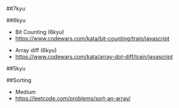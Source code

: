 #

##7kyu

<!-- - Grow of Population (7kyu)
- https://www.codewars.com/kata/growth-of-a-population/train/javascript -->

##6kyu

<!-- - Make Dead Fish Swim (6kyu)
- https://www.codewars.com/kata/make-the-deadfish-swim/train/javascript -->

- Bit Counting (6kyu)
- https://www.codewars.com/kata/bit-counting/train/javascript

<!-- - EncryptThis! (6kyu)
- https://www.codewars.com/kata/encrypt-this/train/javascript -->

- Array diff (6kyu)
- https://www.codewars.com/kata/array-dot-diff/train/javascript

<!-- - Stop gninnipS My sdroW! (6kyu)
- https://www.codewars.com/kata/stop-gninnips-my-sdrow/train/javascript -->

<!-- - Does my number look big in this? (6 kyu)
- https://www.codewars.com/kata/does-my-number-look-big-in-this/train/javascript -->

##5kyu

<!-- - Simple Pig Latin (5 kyu)
- https://www.codewars.com/kata/simple-pig-latin/train/javascript -->

<!-- - Valid Parentheses (5 kyu)
- https://www.codewars.com/kata/valid-parentheses/train/javascript -->

##Sorting

<!-- - 6kyu
- https://www.codewars.com/kata/prize-draw/train/javascript -->

- Medium
- https://leetcode.com/problems/sort-an-array/

<!-- - Easy
- https://leetcode.com/problems/sort-array-by-parity/ -->

<!-- - 7kyu
- https://www.codewars.com/kata/mylanguages/train/javascript -->

<!-- - 7kyu
- https://www.codewars.com/kata/sorted-yes-no-how/train/javascript  -->
